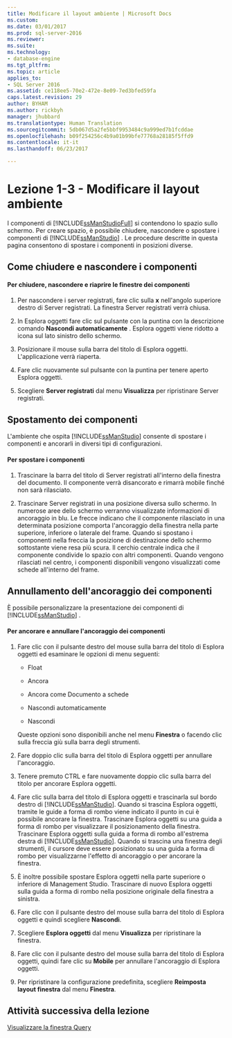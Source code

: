 ```yaml
---
title: Modificare il layout ambiente | Microsoft Docs
ms.custom: 
ms.date: 03/01/2017
ms.prod: sql-server-2016
ms.reviewer: 
ms.suite: 
ms.technology:
- database-engine
ms.tgt_pltfrm: 
ms.topic: article
applies_to:
- SQL Server 2016
ms.assetid: ce118ee5-70e2-472e-8e09-7ed3bfed59fa
caps.latest.revision: 29
author: BYHAM
ms.author: rickbyh
manager: jhubbard
ms.translationtype: Human Translation
ms.sourcegitcommit: 5db067d5a2fe5bbf9953484c9a999ed7b1fcddae
ms.openlocfilehash: b09f254256c4b9a01b99bfe77768a28185f5ffd9
ms.contentlocale: it-it
ms.lasthandoff: 06/23/2017

---
```

# <a name="lesson-1-3---change-the-environment-layout"></a>Lezione 1-3 - Modificare il layout ambiente
I componenti di [!INCLUDE[ssManStudioFull](../../includes/ssmanstudiofull-md.md)] si contendono lo spazio sullo schermo. Per creare spazio, è possibile chiudere, nascondere o spostare i componenti di [!INCLUDE[ssManStudio](../../includes/ssmanstudio-md.md)] . Le procedure descritte in questa pagina consentono di spostare i componenti in posizioni diverse.  
  
## <a name="closing-and-hiding-components"></a>Come chiudere e nascondere i componenti  
  
#### <a name="to-practice-closing-hiding-and-reopening-component-windows"></a>Per chiudere, nascondere e riaprire le finestre dei componenti  
  
1.  Per nascondere i server registrati, fare clic sulla **x** nell'angolo superiore destro di Server registrati. La finestra Server registrati verrà chiusa.  
  
2.  In Esplora oggetti fare clic sul pulsante con la puntina con la descrizione comando **Nascondi automaticamente** . Esplora oggetti viene ridotto a icona sul lato sinistro dello schermo.  
  
3.  Posizionare il mouse sulla barra del titolo di Esplora oggetti. L'applicazione verrà riaperta.  
  
4.  Fare clic nuovamente sul pulsante con la puntina per tenere aperto Esplora oggetti.  
  
5.  Scegliere **Server registrati** dal menu **Visualizza** per ripristinare Server registrati.  
  
## <a name="moving-components"></a>Spostamento dei componenti  
L'ambiente che ospita [!INCLUDE[ssManStudio](../../includes/ssmanstudio-md.md)] consente di spostare i componenti e ancorarli in diversi tipi di configurazioni.  
  
#### <a name="to-practice-moving-components"></a>Per spostare i componenti  
  
1.  Trascinare la barra del titolo di Server registrati all'interno della finestra del documento. Il componente verrà disancorato e rimarrà mobile finché non sarà rilasciato.  
  
2.  Trascinare Server registrati in una posizione diversa sullo schermo. In numerose aree dello schermo verranno visualizzate informazioni di ancoraggio in blu. Le frecce indicano che il componente rilasciato in una determinata posizione comporta l'ancoraggio della finestra nella parte superiore, inferiore o laterale del frame. Quando si spostano i componenti nella freccia la posizione di destinazione dello schermo sottostante viene resa più scura. Il cerchio centrale indica che il componente condivide lo spazio con altri componenti. Quando vengono rilasciati nel centro, i componenti disponibili vengono visualizzati come schede all'interno del frame.  
  
## <a name="undocking-components"></a>Annullamento dell'ancoraggio dei componenti  
È possibile personalizzare la presentazione dei componenti di [!INCLUDE[ssManStudio](../../includes/ssmanstudio-md.md)] .  
  
#### <a name="to-dock-and-undock-components"></a>Per ancorare e annullare l'ancoraggio dei componenti  
  
1.  Fare clic con il pulsante destro del mouse sulla barra del titolo di Esplora oggetti ed esaminare le opzioni di menu seguenti:  
  
    -   Float  
  
    -   Ancora  
  
    -   Ancora come Documento a schede  
  
    -   Nascondi automaticamente  
  
    -   Nascondi  
  
    Queste opzioni sono disponibili anche nel menu **Finestra** o facendo clic sulla freccia giù sulla barra degli strumenti.  
  
2.  Fare doppio clic sulla barra del titolo di Esplora oggetti per annullare l'ancoraggio.  
  
3.  Tenere premuto CTRL e fare nuovamente doppio clic sulla barra del titolo per ancorare Esplora oggetti.  
  
4.  Fare clic sulla barra del titolo di Esplora oggetti e trascinarla sul bordo destro di [!INCLUDE[ssManStudio](../../includes/ssmanstudio-md.md)]. Quando si trascina Esplora oggetti, tramite le guide a forma di rombo viene indicato il punto in cui è possibile ancorare la finestra. Trascinare Esplora oggetti su una guida a forma di rombo per visualizzare il posizionamento della finestra. Trascinare Esplora oggetti sulla guida a forma di rombo all'estrema destra di [!INCLUDE[ssManStudio](../../includes/ssmanstudio-md.md)]. Quando si trascina una finestra degli strumenti, il cursore deve essere posizionato su una guida a forma di rombo per visualizzarne l'effetto di ancoraggio o per ancorare la finestra.  
  
5.  È inoltre possibile spostare Esplora oggetti nella parte superiore o inferiore di Management Studio. Trascinare di nuovo Esplora oggetti sulla guida a forma di rombo nella posizione originale della finestra a sinistra.  
  
6.  Fare clic con il pulsante destro del mouse sulla barra del titolo di Esplora oggetti e quindi scegliere **Nascondi**.  
  
7.  Scegliere **Esplora oggetti** dal menu **Visualizza** per ripristinare la finestra.  
  
8.  Fare clic con il pulsante destro del mouse sulla barra del titolo di Esplora oggetti, quindi fare clic su **Mobile** per annullare l'ancoraggio di Esplora oggetti.  
  
9. Per ripristinare la configurazione predefinita, scegliere **Reimposta layout finestra** dal menu **Finestra**.  
  
## <a name="next-task-in-lesson"></a>Attività successiva della lezione  
[Visualizzare la finestra Query](../../tools/sql-server-management-studio/lesson-1-4-display-the-query-window.md)  
  
  
  

